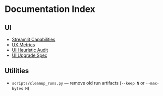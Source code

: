 # Documentation Index

## UI
- [Streamlit Capabilities](UI_RESEARCH.md)
- [UX Metrics](UX_METRICS.md)
- [UI Heuristic Audit](UI_AUDIT.md)
- [UI Upgrade Spec](UI_SPEC.md)

## Utilities
- `scripts/cleanup_runs.py` — remove old run artifacts (`--keep N` or `--max-bytes M`)
